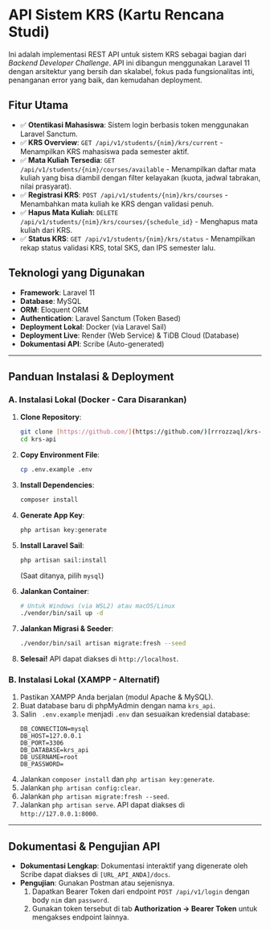 # API Sistem KRS (Kartu Rencana Studi)

Ini adalah implementasi REST API untuk sistem KRS sebagai bagian dari *Backend Developer Challenge*. API ini dibangun menggunakan Laravel 11 dengan arsitektur yang bersih dan skalabel, fokus pada fungsionalitas inti, penanganan error yang baik, dan kemudahan deployment.

## Fitur Utama
- ✅ **Otentikasi Mahasiswa**: Sistem login berbasis token menggunakan Laravel Sanctum.
- ✅ **KRS Overview**: `GET /api/v1/students/{nim}/krs/current` - Menampilkan KRS mahasiswa pada semester aktif.
- ✅ **Mata Kuliah Tersedia**: `GET /api/v1/students/{nim}/courses/available` - Menampilkan daftar mata kuliah yang bisa diambil dengan filter kelayakan (kuota, jadwal tabrakan, nilai prasyarat).
- ✅ **Registrasi KRS**: `POST /api/v1/students/{nim}/krs/courses` - Menambahkan mata kuliah ke KRS dengan validasi penuh.
- ✅ **Hapus Mata Kuliah**: `DELETE /api/v1/students/{nim}/krs/courses/{schedule_id}` - Menghapus mata kuliah dari KRS.
- ✅ **Status KRS**: `GET /api/v1/students/{nim}/krs/status` - Menampilkan rekap status validasi KRS, total SKS, dan IPS semester lalu.

## Teknologi yang Digunakan
- **Framework**: Laravel 11
- **Database**: MySQL
- **ORM**: Eloquent ORM
- **Authentication**: Laravel Sanctum (Token Based)
- **Deployment Lokal**: Docker (via Laravel Sail)
- **Deployment Live**: Render (Web Service) & TiDB Cloud (Database)
- **Dokumentasi API**: Scribe (Auto-generated)

---

## Panduan Instalasi & Deployment

### A. Instalasi Lokal (Docker - Cara Disarankan)
1.  **Clone Repository**: 
    ```bash
    git clone [https://github.com/](https://github.com/)[rrrozzaq]/krs-api.git
    cd krs-api
    ```
2.  **Copy Environment File**: 
    ```bash
    cp .env.example .env
    ```
3.  **Install Dependencies**: 
    ```bash
    composer install
    ```
4.  **Generate App Key**: 
    ```bash
    php artisan key:generate
    ```
5.  **Install Laravel Sail**: 
    ```bash
    php artisan sail:install 
    ```
    (Saat ditanya, pilih `mysql`)

6.  **Jalankan Container**: 
    ```bash
    # Untuk Windows (via WSL2) atau macOS/Linux
    ./vendor/bin/sail up -d
    ```
7.  **Jalankan Migrasi & Seeder**: 
    ```bash
    ./vendor/bin/sail artisan migrate:fresh --seed
    ```
8.  **Selesai!** API dapat diakses di `http://localhost`.

### B. Instalasi Lokal (XAMPP - Alternatif)
1.  Pastikan XAMPP Anda berjalan (modul Apache & MySQL).
2.  Buat database baru di phpMyAdmin dengan nama `krs_api`.
3.  Salin ` .env.example` menjadi `.env` dan sesuaikan kredensial database:
    ```dotenv
    DB_CONNECTION=mysql
    DB_HOST=127.0.0.1
    DB_PORT=3306
    DB_DATABASE=krs_api
    DB_USERNAME=root
    DB_PASSWORD=
    ```
4.  Jalankan `composer install` dan `php artisan key:generate`.
5.  Jalankan `php artisan config:clear`.
6.  Jalankan `php artisan migrate:fresh --seed`.
7.  Jalankan `php artisan serve`. API dapat diakses di `http://127.0.0.1:8000`.

---

## Dokumentasi & Pengujian API
- **Dokumentasi Lengkap**: Dokumentasi interaktif yang digenerate oleh Scribe dapat diakses di `[URL_API_ANDA]/docs`.
- **Pengujian**: Gunakan Postman atau sejenisnya.
    1.  Dapatkan Bearer Token dari endpoint `POST /api/v1/login` dengan body `nim` dan `password`.
    2.  Gunakan token tersebut di tab **Authorization -> Bearer Token** untuk mengakses endpoint lainnya.
